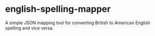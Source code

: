 # english-spelling-mapper
A simple JSON mapping tool for converting British to American English spelling and vice versa.
